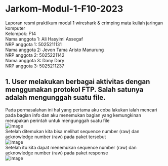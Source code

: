 # Jarkom-Modul-1-F10-2023
Laporan resmi praktikum modul 1 wireshark &amp; crimping mata kuliah jaringan komputer <br />
Kelompok: F14 <br />
Nama anggota 1: Ali Hasyimi Assegaf <br />
NRP anggota 1: 5025211131 <br />
Nama anggota 2: Jevon Tama Aristo Manurung <br />
NRP anggota 2: 5025221142 <br />
Nama anggota 3: Dany Dary <br />
NRP anggota 3: 5025211237 <br />

## 1. User melakukan berbagai aktivitas dengan menggunakan protokol FTP. Salah satunya adalah mengunggah suatu file.
Pada permasalahan ini hal yang pertama aku coba lakukan ialah mencari pada bagian info dan aku menemukan bagian yang kemungkinan merupakan perintah untuk mengunggah suatu file<br />
![image](https://github.com/hasimiali/PBKK-latihan/assets/34941761/6a42cfc5-1f35-40d0-8924-54239fb707e8)<br />
Setelah ditemukan kita bisa melihat sequence number (raw) dan acknowledge number (raw) pada paket tersebut<br />
![image](https://github.com/hasimiali/PBKK-latihan/assets/34941761/68fadb78-ccc4-445c-b40d-e9c1a84cf5be)
<br />
Setelah itu kita dapat menemukan sequence number (raw) dan acknowledge number (raw) pada paket response<br />
![image](https://github.com/hasimiali/PBKK-latihan/assets/34941761/13aed85c-e92d-4217-9da7-412137e0b0af)<br />
